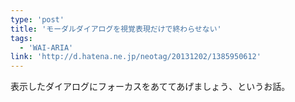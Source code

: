 ```yaml
---
type: 'post'
title: 'モーダルダイアログを視覚表現だけで終わらせない'
tags:
  - 'WAI-ARIA'
link: 'http://d.hatena.ne.jp/neotag/20131202/1385950612'
---
```

表示したダイアログにフォーカスをあててあげましょう、というお話。